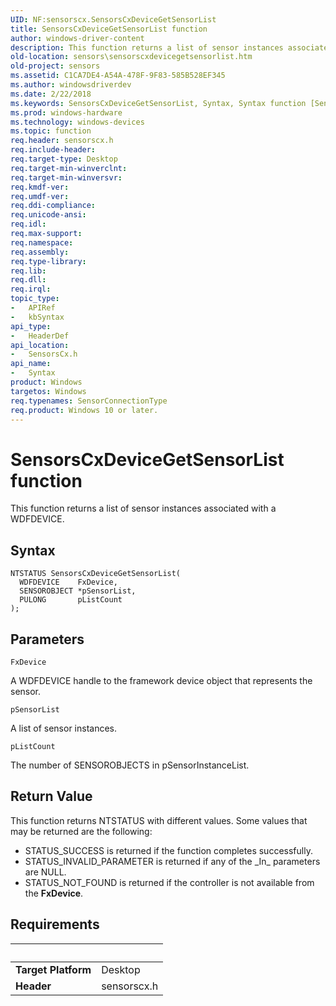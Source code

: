 ```yaml
---
UID: NF:sensorscx.SensorsCxDeviceGetSensorList
title: SensorsCxDeviceGetSensorList function
author: windows-driver-content
description: This function returns a list of sensor instances associated with a WDFDEVICE.
old-location: sensors\sensorscxdevicegetsensorlist.htm
old-project: sensors
ms.assetid: C1CA7DE4-A54A-478F-9F83-585B528EF345
ms.author: windowsdriverdev
ms.date: 2/22/2018
ms.keywords: SensorsCxDeviceGetSensorList, Syntax, Syntax function [Sensor Devices], sensors.sensorscxdevicegetsensorlist, sensorscx/Syntax
ms.prod: windows-hardware
ms.technology: windows-devices
ms.topic: function
req.header: sensorscx.h
req.include-header: 
req.target-type: Desktop
req.target-min-winverclnt: 
req.target-min-winversvr: 
req.kmdf-ver: 
req.umdf-ver: 
req.ddi-compliance: 
req.unicode-ansi: 
req.idl: 
req.max-support: 
req.namespace: 
req.assembly: 
req.type-library: 
req.lib: 
req.dll: 
req.irql: 
topic_type:
-	APIRef
-	kbSyntax
api_type:
-	HeaderDef
api_location:
-	SensorsCx.h
api_name:
-	Syntax
product: Windows
targetos: Windows
req.typenames: SensorConnectionType
req.product: Windows 10 or later.
---
```



# SensorsCxDeviceGetSensorList function
This function returns a list of sensor instances associated with a WDFDEVICE.

## Syntax

```
NTSTATUS SensorsCxDeviceGetSensorList(
  WDFDEVICE    FxDevice,
  SENSOROBJECT *pSensorList,
  PULONG       pListCount
);
```

## Parameters

`FxDevice`

A WDFDEVICE handle to the framework device object that represents the sensor.

`pSensorList`

A list of sensor instances.

`pListCount`

The number of SENSOROBJECTS in pSensorInstanceList.


## Return Value

This function returns NTSTATUS with different values. Some values that may be returned are the following:

<ul>
<li>
STATUS_SUCCESS is returned if the function completes successfully.

</li>
<li>
STATUS_INVALID_PARAMETER is returned if any of the _In_ parameters are NULL.

</li>
<li>
STATUS_NOT_FOUND is returned if the controller is not available from the <b>FxDevice</b>.

</li>
</ul>


## Requirements
| &nbsp; | &nbsp; |
| ---- |:---- |
| **Target Platform** | Desktop |
| **Header** | sensorscx.h |